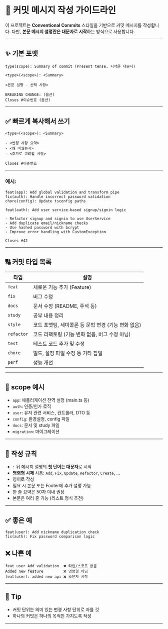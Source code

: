 # 📝 커밋 메시지 작성 가이드라인

이 프로젝트는 **Conventional Commits** 스타일을 기반으로 커밋 메시지를 작성합니다.
다만, **본문 메시지 설명란은 대문자로 시작**하는 방식으로 사용합니다.

---

## ✨ 기본 포맷

```
type(scope): Summary of commit (Present tense, 시작은 대문자)
```

```
<type>(<scope>): <Summary>

<본문 설명 - 선택 사항>

BREAKING CHANGE: (옵션)
Closes #이슈번호 (옵션)
```

---

## ✅ 빠르게 복사해서 쓰기

```
<type>(<scope>): <Summary>

- <변경 사항 요약>
- <왜 바꿨는지>
- <추가로 고려할 사항>

Closes #이슈번호
```

---

### 예시:

```
feat(app): Add global validation and transform pipe
fix(auth): Handle incorrect password validation
chore(config): Update tsconfig paths
```

```
feat(auth): Add user service-based signup/signin logic

- Refactor signup and signin to use UserService
- Add duplicate email/nickname checks
- Use hashed password with bcrypt
- Improve error handling with CustomException

Closes #42
```

---

## 🔠 커밋 타입 목록

| 타입       | 설명                                                |
| ---------- | --------------------------------------------------- |
| `feat`     | 새로운 기능 추가 (Feature)                          |
| `fix`      | 버그 수정                                           |
| `docs`     | 문서 수정 (README, 주석 등)                         |
| `study`    | 공부 내용 정리                                      |
| `style`    | 코드 포맷팅, 세미콜론 등 문법 변경 (기능 변화 없음) |
| `refactor` | 코드 리팩토링 (기능 변화 없음, 버그 수정 아님)      |
| `test`     | 테스트 코드 추가 및 수정                            |
| `chore`    | 빌드, 설정 파일 수정 등 기타 잡일                   |
| `perf`     | 성능 개선                                           |

---

## 🔧 scope 예시

- `app`: 애플리케이션 전역 설정 (main.ts 등)
- `auth`: 인증/인가 로직
- `user`: 유저 관련 서비스, 컨트롤러, DTO 등
- `config`: 환경설정, config 파일
- `docs`: 문서 및 study 파일
- `migration`: 마이그레이션

---

## 💬 작성 규칙

- `:` 뒤 메시지 설명의 **첫 단어는 대문자**로 시작
- **명령형 시제** 사용: `Add`, `Fix`, `Update`, `Refactor`, `Create`, ...
- 영어로 작성
- 필요 시 본문 또는 Footer에 추가 설명 가능
- 한 줄 요약은 50자 이내 권장
- 본문은 여러 줄 가능 (리스트 형식 추천)

---

## ✅ 좋은 예

```
feat(user): Add nickname duplication check
fix(auth): Fix password comparison logic
```

## ❌ 나쁜 예

```
feat user Add validation  ❌ 타입/스코프 없음
Added new feature         ❌ 명령형 아님
feat(user): added new api ❌ 소문자 시작
```

---

## 📌 Tip

- 커밋 단위는 의미 있는 변경 사항 단위로 자를 것
- 하나의 커밋은 하나의 목적만 가지도록 작성

---

